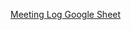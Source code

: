<a href="https://docs.google.com/a/siena.edu/spreadsheets/d/1o5856C6U-GC_X6Rz38BSlIeehnO2hJin71mpKHL3HAU/edit?usp=sharing">Meeting Log Google Sheet</a>
